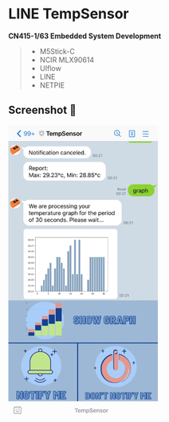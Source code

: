 # LINE TempSensor 
**CN415-1/63 Embedded System Development**

> - M5Stick-C <br>
> - NCIR MLX90614 <br>
> - UIflow <br>
> - LINE <br>
> - NETPIE <br>


## Screenshot :iphone:
<img src="https://raw.githubusercontent.com/keirace/temp_sensor/main/static/S__27501184.jpg" width="300">

